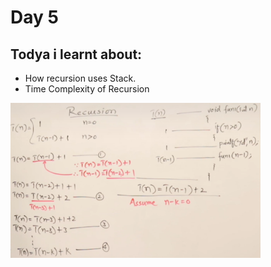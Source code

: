 # Day 5
## Todya i learnt about:
* How recursion uses Stack.
* Time Complexity of Recursion


<img src="time_complexity_of_recursion.png" width="400">


